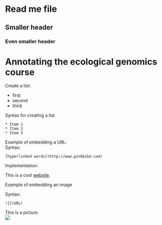 # Read me file

## Smaller header   
### Even smaller header   

# Annotating the ecological genomics course 

Create a list:   
* first   
* second   
* third   

Syntax for creating a list   

```
* Item 1   
* Item 2   
* Item 3   
```

Example of embedding a URL:   
Syntax:   
```
[hyperlinked words](http://www.pinkbike.com)
```
Implementation:

This is a cool [website](http://www.pinkbike.com).

Example of embedding an image

Syntax:

```
![](URL)
```

This is a picture.   
![](https://cloud.githubusercontent.com/assets/21958390/22071930/b9347194-dd6e-11e6-987a-0735adb739c4.jpeg)
